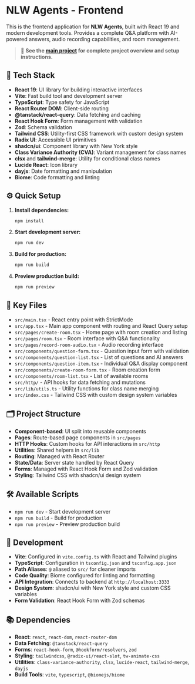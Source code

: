# NLW Agents - Frontend

This is the frontend application for **NLW Agents**, built with React 19 and modern development tools. Provides a complete Q&A platform with AI-powered answers, audio recording capabilities, and room management.

> 📖 **See the [main project](https://github.com/LucasLobell/agentsAskAi) for complete project overview and setup instructions.**

## 🚀 Tech Stack

- **React 19**: UI library for building interactive interfaces
- **Vite**: Fast build tool and development server
- **TypeScript**: Type safety for JavaScript
- **React Router DOM**: Client-side routing
- **@tanstack/react-query**: Data fetching and caching
- **React Hook Form**: Form management with validation
- **Zod**: Schema validation
- **Tailwind CSS**: Utility-first CSS framework with custom design system
- **Radix UI**: Accessible UI primitives
- **shadcn/ui**: Component library with New York style
- **Class Variance Authority (CVA)**: Variant management for class names
- **clsx** and **tailwind-merge**: Utility for conditional class names
- **Lucide React**: Icon library
- **dayjs**: Date formatting and manipulation
- **Biome**: Code formatting and linting

## ⚙️ Quick Setup

1. **Install dependencies:**
   ```bash
   npm install
   ```

2. **Start development server:**
   ```bash
   npm run dev
   ```

3. **Build for production:**
   ```bash
   npm run build
   ```

4. **Preview production build:**
   ```bash
   npm run preview
   ```

## 📁 Key Files

- `src/main.tsx` - React entry point with StrictMode
- `src/app.tsx` - Main app component with routing and React Query setup
- `src/pages/create-room.tsx` - Home page with room creation and listing
- `src/pages/room.tsx` - Room interface with Q&A functionality
- `src/pages/record-room-audio.tsx` - Audio recording interface
- `src/components/question-form.tsx` - Question input form with validation
- `src/components/question-list.tsx` - List of questions and AI answers
- `src/components/question-item.tsx` - Individual Q&A display component
- `src/components/create-room-form.tsx` - Room creation form
- `src/components/room-list.tsx` - List of available rooms
- `src/http/` - API hooks for data fetching and mutations
- `src/lib/utils.ts` - Utility functions for class name merging
- `src/index.css` - Tailwind CSS with custom design system variables

## 🗂️ Project Structure

- **Component-based**: UI split into reusable components
- **Pages**: Route-based page components in `src/pages`
- **HTTP Hooks**: Custom hooks for API interactions in `src/http`
- **Utilities**: Shared helpers in `src/lib`
- **Routing**: Managed with React Router
- **State/Data**: Server state handled by React Query
- **Forms**: Managed with React Hook Form and Zod validation
- **Styling**: Tailwind CSS with shadcn/ui design system

## 🛠️ Available Scripts

- `npm run dev` - Start development server
- `npm run build` - Build for production
- `npm run preview` - Preview production build

## 🔧 Development

- **Vite**: Configured in `vite.config.ts` with React and Tailwind plugins
- **TypeScript**: Configuration in `tsconfig.json` and `tsconfig.app.json`
- **Path Aliases**: `@` aliased to `src/` for cleaner imports
- **Code Quality**: Biome configured for linting and formatting
- **API Integration**: Connects to backend at `http://localhost:3333`
- **Design System**: shadcn/ui with New York style and custom CSS variables
- **Form Validation**: React Hook Form with Zod schemas

## 📚 Dependencies

- **React**: `react`, `react-dom`, `react-router-dom`
- **Data Fetching**: `@tanstack/react-query`
- **Forms**: `react-hook-form`, `@hookform/resolvers`, `zod`
- **Styling**: `tailwindcss`, `@radix-ui/react-slot`, `tw-animate-css`
- **Utilities**: `class-variance-authority`, `clsx`, `lucide-react`, `tailwind-merge`, `dayjs`
- **Build Tools**: `vite`, `typescript`, `@biomejs/biome`